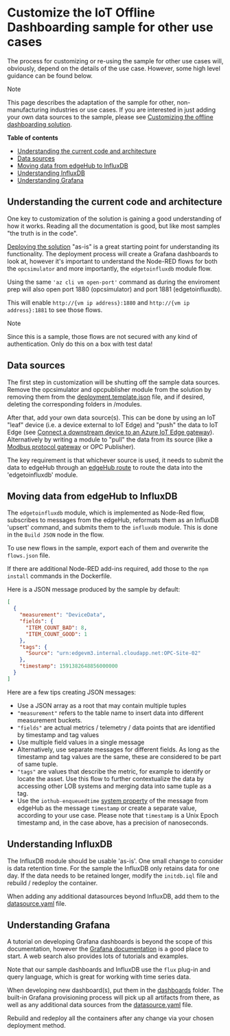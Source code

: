 # Customize the IoT Offline Dashboarding sample for other use cases

The process for customizing or re-using the sample for other use cases will, obviously, depend on the details of the use case. However, some high level guidance can be found below.

> [!NOTE]
> This page describes the adaptation of the sample for other, non-manufacturing industries or use cases. If you are interested in just adding your own data sources to the sample, please see [Customizing the offline dashboarding solution](customize-sample-oee.md).

**Table of contents**
* [Understanding the current code and architecture](#understanding-the-current-code-and-architecture)
* [Data sources](#data-sources)
* [Moving data from edgeHub to InfluxDB](#moving-data-from-edgeHub-to-InfluxDB)
* [Understanding InfluxDB](#understanding-influxdb)
* [Understanding Grafana](#understanding-grafana)

## Understanding the current code and architecture

One key to customization of the solution is gaining a good understanding of how it works. Reading all the documentation is good, but like most samples "the truth is in the code".

[Deploying the solution](deployment-manual.md) "as-is" is a great starting point for understanding its functionality. The deployment process will create a Grafana dashboards to look at, however it's important to understand the Node-RED flows for both the `opcsimulator` and more importantly, the `edgetoinfluxdb` module flow.

Using the same `'az cli vm open-port'` command as during the enviroment prep will also open port 1880 (opcsimulator) and port 1881 (edgetoinfluxdb).

This will enable `http://{vm ip address}:1880` and `http://{vm ip address}:1881` to see those flows.

> [!NOTE]
> Since this is a sample, those flows are not secured with any kind of authentication. Only do this on a box with test data!

## Data sources

The first step in customization will be shutting off the sample data sources. Remove the opcsimulator and opcpublisher module from the solution by removing them from the [deployment.template.json](/deployment.template.json) file, and if desired, deleting the corresponding folders in /modules.

After that, add your own data source(s). This can be done by using an IoT "leaf" device (i.e. a device external to IoT Edge) and "push" the data to IoT Edge (see [Connect a downstream device to an Azure IoT Edge gateway](https://docs.microsoft.com/en-us/azure/iot-edge/how-to-connect-downstream-device)). Alternatively by writing a module to "pull" the data from its source (like a [Modbus protocol gateway](https://docs.microsoft.com/en-us/azure/iot-edge/deploy-modbus-gateway) or OPC Publisher).

The key requirement is that whichever source is used, it needs to submit the data to edgeHub through an [edgeHub route](https://docs.microsoft.com/en-us/azure/iot-edge/module-composition#declare-routes) to route the data into the 'edgetoinfluxdb' module.

## Moving data from edgeHub to InfluxDB

The `edgetoinfluxdb` module, which is implemented as Node-Red flow, subscribes to messages from the edgeHub, reformats them as an InfluxDB 'upsert' command, and submits them to the `influxdb` module. This is done in the `Build JSON` node in the flow.

To use new flows in the sample, export each of them and overwrite the `flows.json` file. 

If there are additional Node-RED add-ins required, add those to the `npm install` commands in the Dockerfile.

Here is a JSON message produced by the sample by default:

```json
[
  {
    "measurement": "DeviceData",
    "fields": {
      "ITEM_COUNT_BAD": 8,
      "ITEM_COUNT_GOOD": 1
    },
    "tags": {
      "Source": "urn:edgevm3.internal.cloudapp.net:OPC-Site-02"
    },
    "timestamp": 1591382648856000000
  }
]
```

Here are a few tips creating JSON messages:

* Use a JSON array as a root that may contain multiple tuples
* `"measurement"` refers to the table name to insert data into different measurement buckets.
* `"fields"` are actual metrics / telemetry / data points that are identified by timestamp and tag values
* Use multiple field values in a single message
* Alternatively, use separate messages for different fields. As long as the timestamp and tag values are the same, these are considered to be part of same tuple.
* `"tags"` are values that describe the metric, for example to identify or locate the asset. Use this flow to further contextualize the data by accessing other LOB systems and merging data into same tuple as a tag.
* Use the `iothub-enqueuedtime` [system property](https://docs.microsoft.com/en-us/azure/iot-hub/iot-hub-devguide-messages-construct#system-properties-of-d2c-iot-hub-messages) of the message from edgeHub as the message `timestamp` or create a separate value, according to your use case. Please note that `timestamp` is a Unix Epoch timestamp and, in the case above, has a precision of nanoseconds.

## Understanding InfluxDB

The InfluxDB module should be usable 'as-is'. One small change to consider is data retention time. For the sample the InfluxDB only retains data for one day. If the data needs to be retained longer, modify the `initdb.iql` file and rebuild / redeploy the container.

When adding any additional datasources beyond InfluxDB, add them to the [datasource.yaml](/modules/grafana/grafana-provisioning/datasources/datasource.yml) file.

## Understanding Grafana

A tutorial on developing Grafana dashboards is beyond the scope of this documentation, however the [Grafana documentation](https://grafana.com/docs/grafana/latest/) is a good place to start. A web search also provides lots of tutorials and examples.

Note that our sample dashboards and InfluxDB use the `flux` plug-in and query language, which is great for working with time series data.

When developing new dashboard(s), put them in the [dashboards](/modules/grafana/grafana-provisioning) folder. The built-in Grafana provisioning process will pick up all artifacts from there, as well as any additional data sources from the [datasource.yaml](/modules/grafana/grafana-provisioning/datasources/datasource.yml) file.

Rebuild and redeploy all the containers after any change via your chosen deployment method.

